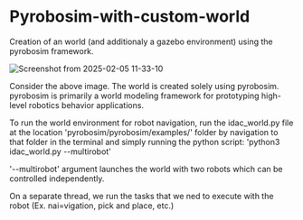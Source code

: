 # Pyrobosim-with-custom-world
Creation of an world (and additionaly a gazebo environment) using the pyrobosim framework.

![Screenshot from 2025-02-05 11-33-10](https://github.com/user-attachments/assets/5ec81690-0c4c-4fcf-8ae8-8b95faee0177)

Consider the above image. The world is created solely using pyrobosim. pyrobosim is primarily a world modeling framework for prototyping high-level robotics behavior applications.

To run the world environment for robot navigation, run the idac_world.py file at the location 'pyrobosim/pyrobosim/examples/' folder by navigation to that folder in the terminal and simply running the python script: 'python3 idac_world.py --multirobot'

'--multirobot' argument launches the world with two robots which can be controlled independently.

On a separate thread, we run the tasks that we ned to execute with the robot (Ex. nai=vigation, pick and place, etc.)
